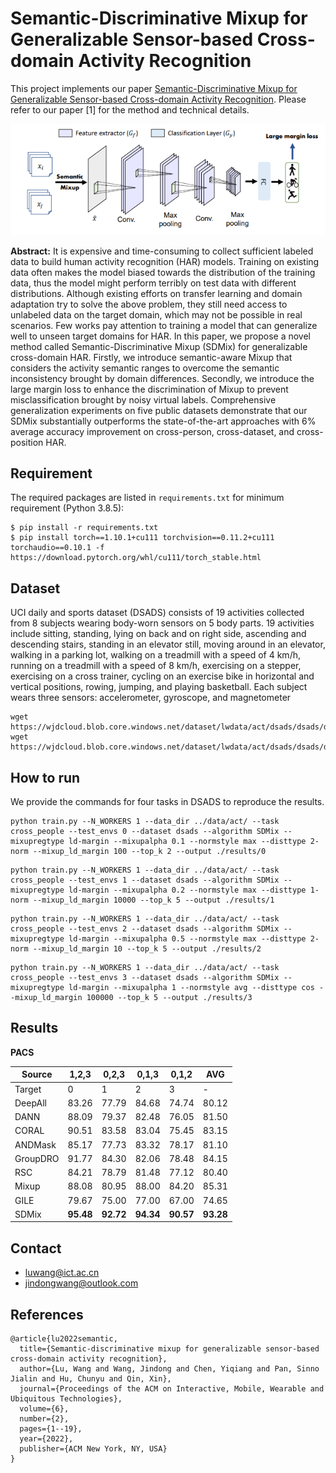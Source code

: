 # Semantic-Discriminative Mixup for Generalizable Sensor-based Cross-domain Activity Recognition

This project implements our paper [Semantic-Discriminative Mixup for Generalizable Sensor-based Cross-domain Activity Recognition](http://arxiv.org/abs/2206.06629). Please refer to our paper [1] for the method and technical details. 

![](resources/figures/framework.png)

**Abstract:** It is expensive and time-consuming to collect sufficient labeled data to build human activity recognition (HAR) models. Training on existing data often makes the model biased towards the distribution of the training data, thus the model might perform terribly on test data with different distributions. Although existing efforts on transfer learning and domain adaptation try to solve the above problem, they still need access to unlabeled data on the target domain, which may not be possible in real scenarios. Few works pay attention to training a model that can generalize well to unseen target domains for HAR. In this paper, we propose a novel method called Semantic-Discriminative Mixup (SDMix) for generalizable cross-domain HAR. Firstly, we introduce semantic-aware Mixup that considers the activity semantic ranges to overcome the semantic inconsistency brought by domain differences. Secondly, we introduce the large margin loss to enhance the discrimination of Mixup to prevent misclassification brought by noisy virtual labels. Comprehensive generalization experiments on five public datasets demonstrate that our SDMix substantially outperforms the state-of-the-art approaches with 6% average accuracy improvement on cross-person, cross-dataset, and cross-position HAR.


## Requirement

The required packages are listed in `requirements.txt` for minimum requirement (Python 3.8.5):

```
$ pip install -r requirements.txt
$ pip install torch==1.10.1+cu111 torchvision==0.11.2+cu111 torchaudio==0.10.1 -f https://download.pytorch.org/whl/cu111/torch_stable.html
```

## Dataset 
UCI daily and sports dataset (DSADS) consists of 19 activities collected from 8 subjects wearing body-worn sensors on 5 body parts. 19 activities include sitting, standing, lying on back and on right side, ascending and descending stairs, standing in an elevator still, moving around in an elevator, walking in a parking lot, walking on a treadmill with a speed of 4 km/h, running on a treadmill with a speed of 8 km/h, exercising on a stepper, exercising on a cross trainer, cycling on an exercise bike in horizontal and vertical positions, rowing, jumping, and playing basketball. Each subject wears three sensors: accelerometer, gyroscope, and magnetometer

```
wget https://wjdcloud.blob.core.windows.net/dataset/lwdata/act/dsads/dsads/dsads_x.npy
wget https://wjdcloud.blob.core.windows.net/dataset/lwdata/act/dsads/dsads/dsads_y.npy
```

## How to run

We provide the commands for four tasks in DSADS to reproduce the results.

```
python train.py --N_WORKERS 1 --data_dir ../data/act/ --task cross_people --test_envs 0 --dataset dsads --algorithm SDMix --mixupregtype ld-margin --mixupalpha 0.1 --normstyle max --disttype 2-norm --mixup_ld_margin 100 --top_k 2 --output ./results/0
```

```
python train.py --N_WORKERS 1 --data_dir ../data/act/ --task cross_people --test_envs 1 --dataset dsads --algorithm SDMix --mixupregtype ld-margin --mixupalpha 0.2 --normstyle max --disttype 1-norm --mixup_ld_margin 10000 --top_k 5 --output ./results/1
```

```
python train.py --N_WORKERS 1 --data_dir ../data/act/ --task cross_people --test_envs 2 --dataset dsads --algorithm SDMix --mixupregtype ld-margin --mixupalpha 0.5 --normstyle max --disttype 2-norm --mixup_ld_margin 10 --top_k 5 --output ./results/2
```

```
python train.py --N_WORKERS 1 --data_dir ../data/act/ --task cross_people --test_envs 3 --dataset dsads --algorithm SDMix --mixupregtype ld-margin --mixupalpha 1 --normstyle avg --disttype cos --mixup_ld_margin 100000 --top_k 5 --output ./results/3
```

## Results

**PACS**

| Source   | 1,2,3      | 0,2,3      | 0,1,3      | 0,1,2      | AVG        |
|----------|------------|------------|------------|------------|------------|
| Target   | 0          | 1          | 2          | 3          | -          |
| DeepAll  | 83.26      | 77.79      | 84.68      | 74.74      | 80.12      |
| DANN     | 88.09      | 79.37      | 82.48      | 76.05      | 81.50      |
| CORAL    | 90.51      | 83.58      | 83.04      | 75.45      | 83.15      |
| ANDMask  | 85.17      | 77.73      | 83.32      | 78.17      | 81.10      |
| GroupDRO | 91.77      | 84.30      | 82.06      | 78.48      | 84.15      |
| RSC      | 84.21      | 78.79      | 81.48      | 77.12      | 80.40      |
| Mixup    | 88.08      | 80.95      | 88.00      | 84.20      | 85.31      |
| GILE     | 79.67      | 75.00      | 77.00      | 67.00      | 74.65      |
| SDMix    | **95.48** | **92.72** | **94.34** | **90.57** | **93.28** |

## Contact

- luwang@ict.ac.cn
- jindongwang@outlook.com


## References

```
@article{lu2022semantic,
  title={Semantic-discriminative mixup for generalizable sensor-based cross-domain activity recognition},
  author={Lu, Wang and Wang, Jindong and Chen, Yiqiang and Pan, Sinno Jialin and Hu, Chunyu and Qin, Xin},
  journal={Proceedings of the ACM on Interactive, Mobile, Wearable and Ubiquitous Technologies},
  volume={6},
  number={2},
  pages={1--19},
  year={2022},
  publisher={ACM New York, NY, USA}
}
```
